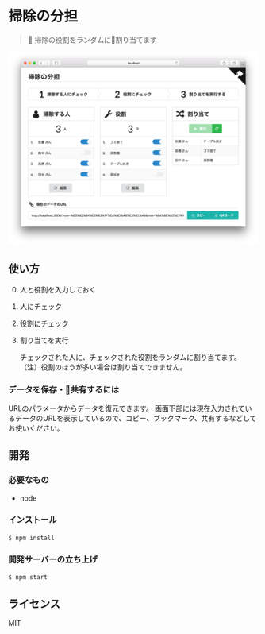掃除の分担
====
> :twisted_rightwards_arrows: 掃除の役割をランダムに割り当てます

![screenshot](screenshot.png)

使い方
----
0. 人と役割を入力しておく

1. 人にチェック

2. 役割にチェック

3. 割り当てを実行

    チェックされた人に、チェックされた役割をランダムに割り当てます。  
    （注）役割のほうが多い場合は割り当てできません。

### データを保存・共有するには
URLのパラメータからデータを復元できます。
画面下部には現在入力されているデータのURLを表示しているので、コピー、ブックマーク、共有するなどしてお使いください。


開発
----

### 必要なもの
- node

### インストール
```
$ npm install
```

### 開発サーバーの立ち上げ
```
$ npm start
```


ライセンス
----
MIT
